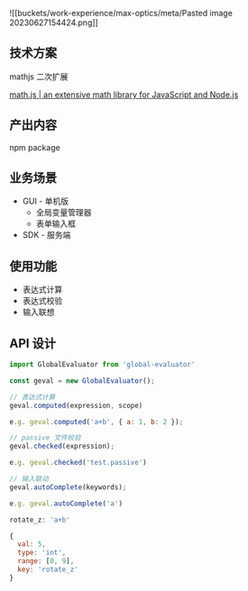 ![[buckets/work-experience/max-optics/meta/Pasted image 20230627154424.png]]

## 技术方案

mathjs 二次扩展

[math.js | an extensive math library for JavaScript and Node.js](https://mathjs.org/)

## 产出内容

npm package

## 业务场景

- GUI - 单机版
    - 全局变量管理器
    - 表单输入框
- SDK - 服务端

## 使用功能

- 表达式计算
- 表达式校验
- 输入联想

## API 设计

```js
import GlobalEvaluator from 'global-evaluator'

const geval = new GlobalEvaluator();

// 表达式计算
geval.computed(expression, scope)

e.g. geval.computed('a+b', { a: 1, b: 2 });

// passive 文件校验
geval.checked(expression);

e.g. geval.checked('test.passive')

// 输入联动
geval.autoComplete(keywords);

e.g. geval.autoComplete('a')

rotate_z: 'a+b'

{
  val: 5,
  type: 'int',
  range: [0, 9],
  key: 'rotate_z'
}
```

